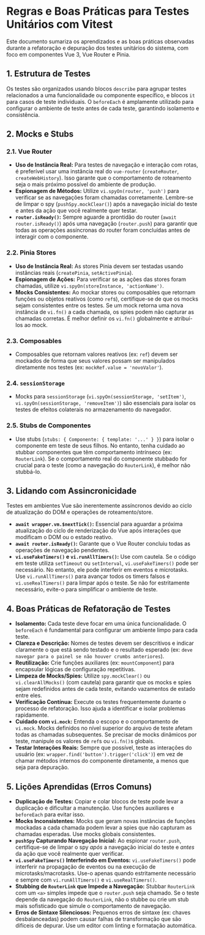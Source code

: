 # Regras e Boas Práticas para Testes Unitários com Vitest

Este documento sumariza os aprendizados e as boas práticas observadas durante a refatoração e depuração dos testes unitários do sistema, com foco em componentes Vue 3, Vue Router e Pinia.

## 1. Estrutura de Testes

Os testes são organizados usando blocos `describe` para agrupar testes relacionados a uma funcionalidade ou componente específico, e blocos `it` para casos de teste individuais. O `beforeEach` é amplamente utilizado para configurar o ambiente de teste antes de cada teste, garantindo isolamento e consistência.

## 2. Mocks e Stubs

### 2.1. Vue Router
*   **Uso de Instância Real:** Para testes de navegação e interação com rotas, é preferível usar uma instância real do `vue-router` (`createRouter`, `createWebHistory`). Isso garante que o comportamento de roteamento seja o mais próximo possível do ambiente de produção.
*   **Espionagem de Métodos:** Utilize `vi.spyOn(router, 'push')` para verificar se as navegações foram chamadas corretamente. Lembre-se de limpar o spy (`pushSpy.mockClear()`) após a navegação inicial do teste e antes da ação que você realmente quer testar.
*   **`router.isReady()`:** Sempre aguarde a prontidão do router (`await router.isReady()`) após uma navegação (`router.push`) para garantir que todas as operações assíncronas do router foram concluídas antes de interagir com o componente.

### 2.2. Pinia Stores
*   **Uso de Instância Real:** As stores Pinia devem ser testadas usando instâncias reais (`createPinia`, `setActivePinia`).
*   **Espionagem de Ações:** Para verificar se as ações das stores foram chamadas, utilize `vi.spyOn(storeInstance, 'actionName')`.
*   **Mocks Consistentes:** Ao mockar stores ou composables que retornam funções ou objetos reativos (como `ref`s), certifique-se de que os mocks sejam consistentes entre os testes. Se um mock retorna uma nova instância de `vi.fn()` a cada chamada, os spies podem não capturar as chamadas corretas. É melhor definir os `vi.fn()` globalmente e atribuí-los ao mock.

### 2.3. Composables
*   Composables que retornam valores reativos (ex: `ref`) devem ser mockados de forma que seus valores possam ser manipulados diretamente nos testes (ex: `mockRef.value = 'novoValor'`).

### 2.4. `sessionStorage`
*   Mocks para `sessionStorage` (`vi.spyOn(sessionStorage, 'setItem')`, `vi.spyOn(sessionStorage, 'removeItem')`) são essenciais para isolar os testes de efeitos colaterais no armazenamento do navegador.

### 2.5. Stubs de Componentes
*   Use stubs (`stubs: { Componente: { template: '...' } }`) para isolar o componente em teste de seus filhos. No entanto, tenha cuidado ao stubbar componentes que têm comportamento intrínseco (ex: `RouterLink`). Se o comportamento real do componente stubbado for crucial para o teste (como a navegação do `RouterLink`), é melhor não stubbá-lo.

## 3. Lidando com Assincronicidade

Testes em ambientes Vue são inerentemente assíncronos devido ao ciclo de atualização do DOM e operações de roteamento/store.
*   **`await wrapper.vm.$nextTick()`:** Essencial para aguardar a próxima atualização do ciclo de renderização do Vue após interações que modificam o DOM ou o estado reativo.
*   **`await router.isReady()`:** Garante que o Vue Router concluiu todas as operações de navegação pendentes.
*   **`vi.useFakeTimers()` e `vi.runAllTimers()`:** Use com cautela. Se o código em teste utiliza `setTimeout` ou `setInterval`, `vi.useFakeTimers()` pode ser necessário. No entanto, ele pode interferir em eventos e microtasks. Use `vi.runAllTimers()` para avançar todos os timers falsos e `vi.useRealTimers()` para limpar após o teste. Se não for estritamente necessário, evite-o para simplificar o ambiente de teste.

## 4. Boas Práticas de Refatoração de Testes

*   **Isolamento:** Cada teste deve focar em uma única funcionalidade. O `beforeEach` é fundamental para configurar um ambiente limpo para cada teste.
*   **Clareza e Descrição:** Nomes de testes devem ser descritivos e indicar claramente o que está sendo testado e o resultado esperado (ex: `deve navegar para o painel se não houver crumbs anteriores`).
*   **Reutilização:** Crie funções auxiliares (ex: `mountComponent`) para encapsular lógicas de configuração repetitivas.
*   **Limpeza de Mocks/Spies:** Utilize `spy.mockClear()` ou `vi.clearAllMocks()` (com cautela) para garantir que os mocks e spies sejam redefinidos antes de cada teste, evitando vazamentos de estado entre eles.
*   **Verificação Contínua:** Execute os testes frequentemente durante o processo de refatoração. Isso ajuda a identificar e isolar problemas rapidamente.
*   **Cuidado com `vi.mock`:** Entenda o escopo e o comportamento de `vi.mock`. Mocks definidos no nível superior do arquivo de teste afetam todas as chamadas subsequentes. Se precisar de mocks dinâmicos por teste, manipule os valores de `ref`s ou `vi.fn()`s globais.
*   **Testar Interações Reais:** Sempre que possível, teste as interações do usuário (ex: `wrapper.find('button').trigger('click')`) em vez de chamar métodos internos do componente diretamente, a menos que seja para depuração.

## 5. Lições Aprendidas (Erros Comuns)

*   **Duplicação de Testes:** Copiar e colar blocos de teste pode levar a duplicação e dificultar a manutenção. Use funções auxiliares e `beforeEach` para evitar isso.
*   **Mocks Inconsistentes:** Mocks que geram novas instâncias de funções mockadas a cada chamada podem levar a spies que não capturam as chamadas esperadas. Use mocks globais consistentes.
*   **`pushSpy` Capturando Navegação Inicial:** Ao espionar `router.push`, certifique-se de limpar o spy *após* a navegação inicial do teste e *antes* da ação que você realmente quer verificar.
*   **`vi.useFakeTimers()` Interferindo em Eventos:** `vi.useFakeTimers()` pode interferir na propagação de eventos ou na execução de microtasks/macrotasks. Use-o apenas quando estritamente necessário e sempre com `vi.runAllTimers()` e `vi.useRealTimers()`.
*   **Stubbing de `RouterLink` que Impede a Navegação:** Stubbar `RouterLink` com um `<a>` simples impede que o `router.push` seja chamado. Se o teste depende da navegação do `RouterLink`, não o stubbe ou crie um stub mais sofisticado que simule o comportamento de navegação.
*   **Erros de Sintaxe Silenciosos:** Pequenos erros de sintaxe (ex: chaves desbalanceadas) podem causar falhas de transformação que são difíceis de depurar. Use um editor com linting e formatação automática.
